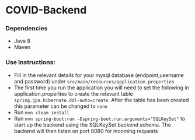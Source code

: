 # COVID-Backend
### Dependencies
* Java 8
* Maven

### Use Instructions:
* Fill in the relevant details for your mysql database (endpoint,username and password) under `src/main/resources/application.properties`
* The first time you run the application you will need to set the following in application.properties to create the relevant table `spring.jpa.hibernate.ddl-auto=create`. After the table has been created this parameter can be changed to `none`
* Run `mvn clean install`
* Run `mvn spring-boot:run -Dspring-boot.run.arguments="SQLKeySet"` to start up the backend using the SQLKeySet backend schema. The backend will then listen on port 8080 for incoming requests 
